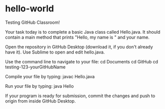 # hello-world
Testing GitHub Classroom!

Your task today is to complete a basic Java class called Hello.java. It should contain a main method that prints "Hello, my name is " and your name.

Open the repository in GitHub Desktop (download it, if you don't already have it). Use Sublime to open and edit hello.java.

Use the command line to navigate to your file:
cd Documents
cd GitHub
cd testing-123-yourGitHubName

Compile your file by typing:
javac Hello.java

Run your file by typing:
java Hello

If your program is ready for submission, commit the changes and push to origin from inside GitHub Desktop.

